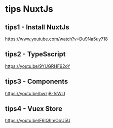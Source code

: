 # tips NuxtJs

## tips1 - Install NuxtJs

https://www.youtube.com/watch?v=Du9Na5uy718

## tips2 - TypeSscript

https://youtu.be/9YUGRHF92oY

## tips3 - Components

https://youtu.be/bwzjB-fsWLI

## tips4 - Vuex Store

https://youtu.be/F6IQhmObU5U
